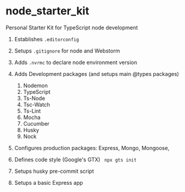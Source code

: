 # node_starter_kit
Personal Starter Kit for TypeScript node development

1. Establishes `.editorconfig`
2. Setups `.gitignore` for node and Webstorm
3. Adds `.nvrmc` to declare node environment version
4. Adds Development packages (and setups main @types packages)
    1. Nodemon
    2. TypeScript
    3. Ts-Node
    4. Tsc-Watch
    5. Ts-Lint
    6. Mocha
    7. Cucumber
    8. Husky
    9. Nock
    
5. Configures production packages: Express, Mongo, Mongoose, 
      
6. Defines code style (Google's GTX) ` npx gts init`
7. Setups husky pre-commit script
8. Setups a basic Express app
